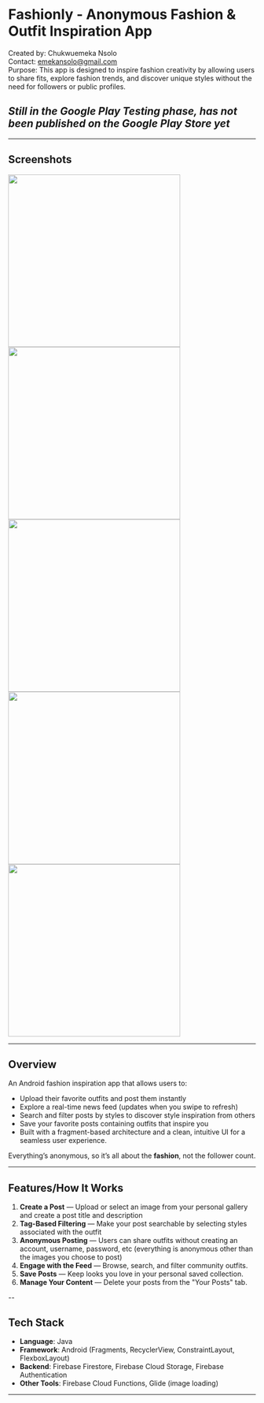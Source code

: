# Fashionly - Anonymous Fashion & Outfit Inspiration App
Created by: Chukwuemeka Nsolo <br>
Contact: emekansolo@gmail.com <br>
Purpose: This app is designed to inspire fashion creativity by allowing users to share fits, explore fashion trends, and discover unique styles without the need for followers or public profiles. <br>
## *Still in the Google Play Testing phase, has not been published on the Google Play Store yet*

---

## Screenshots
<img src="https://github.com/user-attachments/assets/9b299acb-c9fb-41db-bc86-feeda0069f71" height="350">
<img src="https://github.com/user-attachments/assets/4dd6f538-6858-464e-b6c4-529bf59d9e6e" height="350">
<img src="https://github.com/user-attachments/assets/c3bba4cf-ef8a-4605-a5c0-aef2b7bd6496" height="350">
<img src="https://github.com/user-attachments/assets/44493d09-5c1d-46c5-992c-55ad03a68d36" height="350">
<img src="https://github.com/user-attachments/assets/3110359c-9998-4d40-b872-38abb0456067" height="350">

---

## Overview
An Android fashion inspiration app that allows users to:
- Upload their favorite outfits and post them instantly
- Explore a real-time news feed (updates when you swipe to refresh)
- Search and filter posts by styles to discover style inspiration from others
- Save your favorite posts containing outfits that inspire you
- Built with a fragment-based architecture and a clean, intuitive UI for a seamless user experience.
  
Everything’s anonymous, so it’s all about the **fashion**, not the follower count.  

---

## Features/How It Works
1. **Create a Post** — Upload or select an image from your personal gallery and create a post title and description
2. **Tag-Based Filtering** — Make your post searchable by selecting styles associated with the outfit
3. **Anonymous Posting** — Users can share outfits without creating an account, username, password, etc (everything is anonymous other than the images you choose to post)
4. **Engage with the Feed** — Browse, search, and filter community outfits.  
5. **Save Posts** — Keep looks you love in your personal saved collection.  
6. **Manage Your Content** — Delete your posts from the "Your Posts" tab.

--

## Tech Stack
- **Language**: Java
- **Framework**: Android (Fragments, RecyclerView, ConstraintLayout, FlexboxLayout)
- **Backend**: Firebase Firestore, Firebase Cloud Storage, Firebase Authentication
- **Other Tools**: Firebase Cloud Functions, Glide (image loading)  

---
